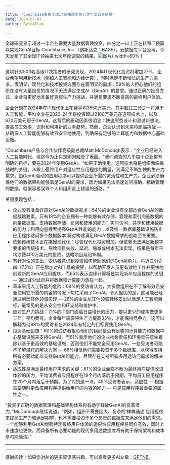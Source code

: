 ```yaml
---

title: 'Couchbase发布全球IT领袖调查第七次年度调查结果'
date: 2024-05-07
author: ByteAILab

---
```


全球研究显示超过一半企业需要大量数据管理投资，四分之一以上正在转移IT预算以实现GenAI目标
Couchbase, Inc.（纳斯达克：BASE），云数据库平台公司，今天发布了其全球IT领袖第七次年度调查的结果。![图片](https://ai-techpark.com/wp-content/uploads/2024/05/Couchbase-960x540.jpg){ width=60% }

---
这项针对500名高级IT决策者的研究发现，2024年IT现代化投资将增加27%，企业希望利用新技术（例如人工智能和边缘计算），同时满足不断增长的生产力需求。很明显，现代化和技术投资方面存在着明显的需求：59%的人担心他们的组织在没有大量投资的情况下无法满足生成AI（GenAI）的要求。通过正确的投资方式，企业将更好地准备好克服生产力挑战，并满足要求不断提高的最终用户体验。

企业计划在2024年在IT现代化上花费平均3550万美元。其中超过三分之一将用于人工智能，平均企业在2023-24年将投资超过2100万美元在这项技术上，以及670万美元用于GenAI。这背后的驱动因素很明显：快速原型设计和测试新想法，提高员工效率，识别和利用新的业务趋势。然而，企业认识到未来将面临挑战 — 从确保人工智能能够有效且安全地使用，到确保有足够的计算能力和数据中心基础设施。

"Couchbase产品与合作伙伴高级副总裁Matt McDonough表示："企业已经进入人工智能时代，但迄今为止只是刚刚触及了表面。"我们调查的几乎每个企业都有明确的目标，要在2024年使用GenAI。"如果正确使用，这项技术将是组织面临挑战时的关键。从跟上最终用户对适应性应用程序的期望，到满足不断加快的生产力需求，由GenAI驱动的应用程序可以提供企业所需的灵活性和生产力。企业必须确保他们的数据架构能够满足GenAI的要求，因为如果无法高速访问准确、精确管理的数据，就很容易误导个人和组织走上错误的道路。"

关键发现包括：
* 企业没有准备好应对GenAI的数据需求：54%的企业没有全部适合GenAI的数据战略要素。只有18%的企业拥有一种能够有效存储、管理和索引向量数据的向量数据库。支持数据存储、访问和使用的能力；实时访问、共享和使用数据的能力；利用向量搜索提高GenAI性能的能力；以及统一数据库基础设施防止应用程序访问多个数据版本 将对构建满足GenAI数据需求的战略至关重要。
* 依赖传统技术正在拖慢现代化：尽管现代化投资增加，但依赖无法满足新数字要求的传统技术，导致项目失败、延迟、缩减或根本无法实现。结果是每年平均浪费400万美元的投资，战略项目延迟18周。
* 有针对性的支出：受访者意识到投资如何帮助他们的GenAI能力。将近三分之四（73%）正在增加对AI工具的投资，以帮助开发人员更有效地工作并更快地创建新的GenAI应用程序，而65%表示边缘计算将是实现新AI应用程序的关键 — 通过减少延迟并将数据和计算能力放在一起。
* 草率采用人工智能的危险：64%的受访者认为，大多数组织在不了解有效且安全使用它所需的内容的情况下匆忙采用了GenAI。令人担忧的是，这可能已经通过削弱其他领域实现 — 26%的企业从其他领域转移支出以满足人工智能目标，最常见的是从安全性和IT支持和维护中。
* 应对生产力挑战：71%的IT部门面临日益增长的压力，要以更少的成本做更多工作。平均而言，企业每年需要将生产力提高33%，才能保持竞争力。这可以解释为何98%的受访者在2024年有特定的目标要使用GenAI。
* 投资基础设施：60%的受访者担心他们的组织是否有足够的计算能力和数据中心基础设施来支持GenAI，而61%表示他们的企业社会责任和环境责任意味着除非基于更高效的基础设施，否则他们不能完全采用GenAI。一些受访者可能不了解潜在的解决方案 — 66%相信他们需要投资于多个数据库，以获得支持所有必要功能以支持GenAI的能力，尽管存在支持所有多用途访问需求的解决方案。
* 适应性是满足最终用户需求的关键：61%的企业面临不断为最终用户提供改进体验的压力，平均消费者应用程序在19个月内落后于预期，平均员工应用程序在20个月内落后于预期。为了对抗这一点，45%受访者表示，适应性 — 根据需要随时更改应用程序提供给用户的内容的能力 — 将是应用程序最重要的属性之一。

“投资于正确的数据管理和基础架构体系将有助于释放GenAI的变革潜力，”McDonough继续说道。“例如，组织不需要庞大、复杂的‘样样通通’应用程序来提高生产力和满足期望，也不需要投资于多个昂贵的数据库来满足他们的需求。一个能够利用GenAI增强特定最终用户体验的适应性应用程序将同样有效，同时上市速度也更快。而具备所有必要功能的现代多用途数据库将有助于保持架构和成本尽可能简洁。”

---
---
感谢阅读！如果您对AI的更多资讯感兴趣，可以查看更多AI文章：[GPTNB](https://gptnb.com)。